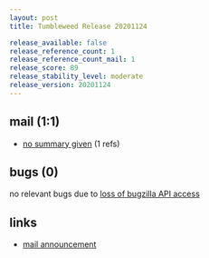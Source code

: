 ```yaml
---
layout: post
title: Tumbleweed Release 20201124

release_available: false
release_reference_count: 1
release_reference_count_mail: 1
release_score: 89
release_stability_level: moderate
release_version: 20201124
---
```


## mail (1:1)

- [no summary given](https://github.com/boombatower/tumbleweed-review/issues/10) (1 refs)

## bugs (0)

<!--more-->

no relevant bugs due to [loss of bugzilla API access](https://bugzilla.opensuse.org/show_bug.cgi?id=1157722)



## links

- [mail announcement](https://github.com/boombatower/tumbleweed-review/issues/10)
